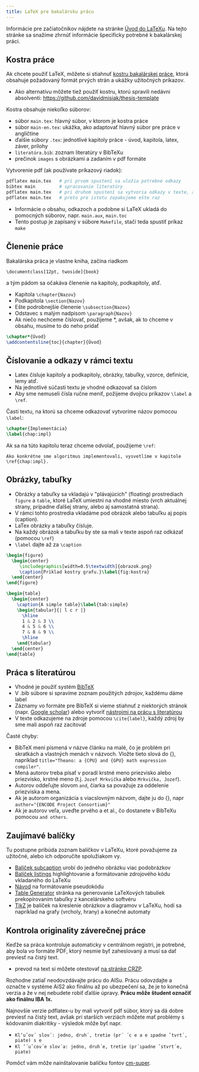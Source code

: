 ```yaml
---
title: LaTeX pre bakalársku prácu
---
```


Informácie pre začiatočníkov nájdete na stránke [Úvod do LaTeXu](./Úvod_do_LaTeXu.md). Na tejto stránke sa snažíme zhrnúť
informácie špecificky potrebné k bakalárskej práci.

## Kostra práce

Ak chcete použiť LaTeX, môžete si stiahnuť [kostru bakalárskej práce](./files/Praca.zip), ktorá obsahuje požadovaný formát
prvých strán a ukážky užitočných príkazov.
  - Ako alternatívu môžete tiež použiť kostru, ktorú spravili nedávni
    absolventi: <https://github.com/davidmisiak/thesis-template>

Kostra obsahuje niekoľko súborov:
  - súbor `main.tex`: hlavný súbor, v ktorom je kostra práce
  - súbor `main-en.tex`: ukážka, ako adaptovať hlavný súbor pre práce v
    angličtine
  - ďalšie súbory `.tex`: jednotlivé kapitoly práce - úvod, kapitola,
    latex, záver, prílohy
  - `literatúra.bib`: zoznam literatúry v BibTeXu
  - prečinok `images` s obrázkami a zadaním v pdf formáte

Vytvorenie pdf (ak používate príkazový riadok):

```bash
pdflatex main.tex   # pri prvom spustení sa uložia potrebné odkazy
bibtex main         # spracovanie literatúry
pdflatex main.tex   # pri druhom spustení sa vytvoria odkazy v texte, ale môžu sa ešte posunúť strany
pdflatex main.tex   # preto pre istotu zopakujeme ešte raz
```

  - Informácie o obsahu, odkazoch a podobne si LaTeX ukladá do pomocných
    súborov, napr. `main.aux`, `main.toc`
  - Tento postup je zapísaný v súbore `Makefile`, stačí teda spustiť
    príkaz `make`

## Členenie práce

Bakalárska práca je vlastne kniha, začína riadkom

    \documentclass[12pt, twoside]{book}

a tým pádom sa očakáva členenie na kapitoly, podkapitoly, atď.

  - Kapitola `\chapter{Nazov}`
  - Podkapitola `\section{Nazov}`
  - Ešte podrobnejšie členenie `\subsection{Nazov}`
  - Odstavec s malým nadpisom `\paragraph{Nazov}`
  - Ak niečo nechceme číslovať, použijeme \*, avšak, ak to chceme v
    obsahu, musíme to do neho pridať
```latex
\chapter*{Úvod}
\addcontentsline{toc}{chapter}{Úvod}
```

## Číslovanie a odkazy v rámci textu

  - Latex čísluje kapitoly a podkapitoly, obrázky, tabuľky, vzorce,
    definície, lemy atď.
  - Na jednotlivé súčasti textu je vhodné odkazovať sa číslom
  - Aby sme nemuseli čísla ručne meniť, požijeme dvojicu príkazov
    `\label` a `\ref`.

Časti textu, na ktorú sa chceme odkazovať vytvoríme názov pomocou
`\label`:
```latex
\chapter{Implementácia}
\label{chap:impl}
```

Ak sa na túto kapitolu teraz chceme odvolať, použijeme `\ref`:

    Ako konkrétne sme algoritmus implementovali, vysvetlíme v kapitole \ref{chap:impl}.

## Obrázky, tabuľky

  - Obrázky a tabuľky sa vkladajú v "plávajúcich" (floating)
    prostrediach `figure` a `table`, ktoré LaTeX umiestni na vhodné
    miesto (vrch aktuálnej strany, prípadne ďalšej strany, alebo aj
    samostatná strana).
  - V rámci tohto prostredia vkladáme pod obrázok alebo tabuľku aj popis
    (caption).
  - LaTex obrázky a tabuľky čísluje.
  - Na každý obrázok a tabuľku by ste sa mali v texte aspoň raz odkázať
    (pomocou `\ref`)
  - `\label` dajte až za `\caption`

```latex
\begin{figure}
  \begin{center}
     \includegraphics[width=0.5\textwidth]{obrazok.png}
     \caption{Príklad kostry grafu.}\label{fig:kostra}
  \end{center}
\end{figure} 

\begin{table}
  \begin{center}
    \caption{A simple table}\label{tab:simple}
    \begin{tabular}{| l c r |}
      \hline
      1 & 2 & 3 \\
      4 & 5 & 6 \\
      7 & 8 & 9 \\
      \hline
    \end{tabular}
  \end{center}
\end{table}
```

## Práca s literatúrou

  - Vhodné je použiť systém
    [BibTeX](http://en.wikipedia.org/wiki/BibTeX)
  - V .bib súbore si spravíme zoznam použitých zdrojov, každému dáme
    label
  - Záznamy vo formáte pre BibTeX si vieme stiahnuť z niektorých stránok
    (napr. [Google scholar](http://scholar.google.com/)) alebo vytvoriť
    [nástrojmi na prácu s
    literatúrou](./Práca_s_literatúrou.html#podporný-softvér)
  - V texte odkazujeme na zdroje pomocou `\cite{label}`, každý zdroj by
    sme mali aspoň raz zacitovať

Časté chyby:

  - BibTeX mení písmená v názve článku na malé, čo je problém pri
    skratkách a vlastných menách v názvoch. Vložte tieto slová do {},
    napríklad `title="Theano: a {CPU} and {GPU} math expression compiler"`.
  - Mená autorov treba písať v poradí krstné meno priezvisko alebo
    priezvisko, krstné meno (t.j. `Jozef Mrkvička` alebo `Mrkvička, Jozef`).
  - Autorov oddeľujte slovom `and`, čiarka sa považuje za oddelenie
    priezviska a mena.
  - Ak je autorom organizácia s viacslovným názvom, dajte ju do {}, napr
    `author="{ENCODE Project Consortium}"`
  - Ak je autorov veľa, uveďte prvého a et al., čo dostanete v BibTeXu
    pomocou `and others`.

## Zaujímavé balíčky

Tu postupne pribúda zoznam balíčkov v LaTeXu, ktoré
považujeme za užitočné, alebo ich odporučíte spolužiakom vy.

  - [Balíček subcaption](https://ctan.org/pkg/subcaption) urobí do
    jedného obrázku viac podobrázkov
  - [Balíček
    listings](http://texdoc.net/texmf-dist/doc/latex/listings/listings.pdf)
    highlightovanie a formátovanie zdrojového kódu vkladaného do LaTeXu
  - [Návod](https://www.overleaf.com/learn/latex/Algorithms) na
    formátovanie pseudokódu
  - [Table Generator](https://www.tablesgenerator.com/) stránka na
    generovanie LaTeXových tabuliek prekopírovaním tabuľky z
    kancelárskeho softvéru
  - [TikZ](https://pgf-tikz.github.io/pgf/pgfmanual.pdf) je balíček na
    kreslenie obrázkov a diagramov v LaTeXu, hodí sa napríklad na grafy (vrcholy, hrany)
    a konečné automaty

## Kontrola originality záverečnej práce

Keďže sa práca kontroluje automaticky v centrálnom registri, je
potrebné, aby bola vo formáte PDF, ktorý nesmie byť zaheslovaný a musí
sa dať previesť na čistý text.

  - prevod na text si môžete otestovať [na stránke CRZP](http://testdoc.crzp.sk/?fn=main).

Rozhodne zatiaľ neodovzdávajte prácu do AISu. Prácu
odovzdajte a označte v systéme AiS2 ako finálnu až po ubezpečení sa, že
je to konečná verzia a že v nej nebudete robiť ďalšie úpravy. **Prácu
môže študent označiť ako finálnu IBA 1x.**

Najnovšie verzie pdflatex-u by mali vytvoriť pdf súbor, ktorý sa dá
dobre previesť na čistý text, avšak pri starších verziách môžete mať
problémy s kódovaním diakritiky - výsledok môže byť napr.

  - `Kl’uˇov´ slov´: jedno, druh´, tretie (pr´ ´c e a e ıpadne ˇtvrt´,
    piate) s e`
  - `Kl ’´uˇcov´e slov´a: jedno, druh´e, tretie (pr´ıpadne ˇstvrt´e,
    piate)`

Pomôcť vám môže nainštalovanie balíčku fontov [cm-super](https://www.ctan.org/pkg/cm-super).

